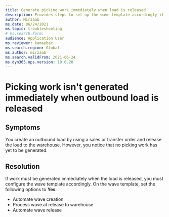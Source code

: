 ```yaml
--- 
title: Generate picking work immediately when load is released 
description: Provides steps to set up the wave template accordingly if work must be created immediately when the load is released.
author: Mirzaab 
ms.date: 06/24/2021 
ms.topic: troubleshooting 
# ms.search.form:  
audience: Application User 
ms.reviewer: kamaybac 
ms.search.region: Global 
ms.author: mirzaab 
ms.search.validFrom: 2021-06-24 
ms.dyn365.ops.version: 10.0.20 
--- 
```

 
# Picking work isn't generated immediately when outbound load is released

## Symptoms

You create an outbound load by using a sales or transfer order and release the load to the warehouse. However, you notice that no picking work has yet to be generated.

## Resolution

If work must be generated immediately when the load is released, you must configure the wave template accordingly. On the wave template, set the following options to **Yes**:

- Automate wave creation
- Process wave at release to warehouse
- Automate wave release
